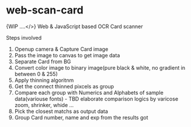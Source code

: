 # web-scan-card
{WIP ....&lt;/>} Web &amp; JavaScript based OCR Card scanner


Steps involved 

1. Openup camera & Capture Card image
2. Pass the image to canvas to get image data
3. Separate Card from BG
4. Convert color image to binary image(pure black & white, no gradient in between 0 & 255)
6. Apply thinning algoritnm 
7. Get the connect thinned pixcels as group
8. Compare each group with Numerics and Alphabets of sample data(variouse fonts) - TBD elaborate comparison logics by varicose zoom, shrinker, whide ...
9. Pick the closest matchs as output data
10. Group Card number, name and exp from the results got
